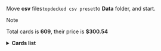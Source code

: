 Move <b>csv</b> files```topdecked csv preset```to <b>Data</b> folder, and start.

> [!NOTE]
> Total cards is <b>609</b>, their price is <b>$300.54</b>

<details>
  <summary><b>Cards list</b></summary>

<ul>
 <li> $0.12 <b><a href="https://scryfall.com/card/afr/265/">Plains</a></b> afr - foil (1)</li>
 <li> $0.12 <b><a href="https://scryfall.com/card/afr/262/">Plains</a></b> afr - foil (1)</li>
 <li> $0.12 <b><a href="https://scryfall.com/card/afr/263/">Plains</a></b> afr - foil (1)</li>
 <li> $0.09 <b><a href="https://scryfall.com/card/afr/264/">Plains</a></b> afr - foil (1)</li>
 <li> $0.17 <b><a href="https://scryfall.com/card/afr/273/">Swamp</a></b> afr - foil (1)</li>
 <li> $0.12 <b><a href="https://scryfall.com/card/afr/271/">Swamp</a></b> afr - foil (1)</li>
 <li> $0.11 <b><a href="https://scryfall.com/card/afr/270/">Swamp</a></b> afr - foil (1)</li>
 <li> $0.15 <b><a href="https://scryfall.com/card/afr/272/">Swamp</a></b> afr - foil (1)</li>
 <li> $0.13 <b><a href="https://scryfall.com/card/afr/278/">Forest</a></b> afr - foil (1)</li>
 <li> $0.13 <b><a href="https://scryfall.com/card/afr/280/">Forest</a></b> afr - foil (1)</li>
 <li> $0.14 <b><a href="https://scryfall.com/card/afr/279/">Forest</a></b> afr - foil (1)</li>
 <li> $0.17 <b><a href="https://scryfall.com/card/afr/281/">Forest</a></b> afr - foil (1)</li>
 <li> $0.38 <b><a href="https://scryfall.com/card/afr/375/">Forsworn Paladin</a></b> afr - foil (1)</li>
 <li> $0.12 <b><a href="https://scryfall.com/card/afr/276/">Mountain</a></b> afr - foil (1)</li>
 <li> $0.09 <b><a href="https://scryfall.com/card/afr/277/">Mountain</a></b> afr - foil (1)</li>
 <li> $0.11 <b><a href="https://scryfall.com/card/afr/274/">Mountain</a></b> afr - foil (1)</li>
 <li> $0.13 <b><a href="https://scryfall.com/card/afr/275/">Mountain</a></b> afr - foil (1)</li>
 <li> $0.20 <b><a href="https://scryfall.com/card/afr/117/">Reaper's Talisman</a></b> afr - foil (1)</li>
 <li> $0.20 <b><a href="https://scryfall.com/card/afr/397/">Treasure Chest</a></b> afr - foil (1)</li>
 <li> $0.07 <b><a href="https://scryfall.com/card/afr/46/">Arcane Investigator</a></b> afr - foil (1)</li>
 <li> $0.14 <b><a href="https://scryfall.com/card/afr/266/">Island</a></b> afr - foil (1)</li>
 <li> $0.10 <b><a href="https://scryfall.com/card/afr/267/">Island</a></b> afr - foil (1)</li>
 <li> $0.08 <b><a href="https://scryfall.com/card/afr/269/">Island</a></b> afr - foil (1)</li>
 <li> $0.11 <b><a href="https://scryfall.com/card/afr/268/">Island</a></b> afr - foil (1)</li>
 <li> $0.06 <b><a href="https://scryfall.com/card/afr/310/">Rimeshield Frost Giant</a></b> afr - foil (1)</li>
 <li> $0.18 <b><a href="https://scryfall.com/card/afr/84/">You Find the Villains' Lair</a></b> afr - foil (1)</li>
 <li> $0.34 <b><a href="https://scryfall.com/card/afr/228/">Monk Class</a></b> afr - foil (1)</li>
 <li> $0.02 <b><a href="https://scryfall.com/card/afr/45/">Air-Cult Elemental</a></b> afr - foil (1)</li>
 <li> $0.22 <b><a href="https://scryfall.com/card/afr/136/">Chaos Channeler</a></b> afr - foil (1)</li>
 <li> $0.13 <b><a href="https://scryfall.com/card/afr/105/">Gelatinous Cube</a></b> afr - nonfoil (1)</li>
 <li> $0.04 <b><a href="https://scryfall.com/card/afr/149/">Hulking Bugbear</a></b> afr - nonfoil (1)</li>
 <li> $0.38 <b><a href="https://scryfall.com/card/afr/33/">Portable Hole</a></b> afr - nonfoil (1)</li>
 <li> $0.05 <b><a href="https://scryfall.com/card/afr/3/">Blink Dog</a></b> afr - nonfoil (1)</li>
 <li> $0.16 <b><a href="https://scryfall.com/card/afr/353/">Evolving Wilds</a></b> afr - nonfoil (1)</li>
 <li> $4.59 <b><a href="https://scryfall.com/card/afr/138/">Delina, Wild Mage</a></b> afr - nonfoil (1)</li>
 <li> $4.59 <b><a href="https://scryfall.com/card/afr/138/">Delina, Wild Mage</a></b> afr - foil (1)</li>
 <li> $0.13 <b><a href="https://scryfall.com/card/afr/131/">Barbarian Class</a></b> afr - nonfoil (1)</li>
 <li> $0.87 <b><a href="https://scryfall.com/card/afr/180/">Druid Class</a></b> afr - nonfoil (2)</li>
 <li> $0.18 <b><a href="https://scryfall.com/card/afr/342/">Kalain, Reclusive Painter</a></b> afr - nonfoil (1)</li>
 <li> $0.07 <b><a href="https://scryfall.com/card/afr/58/">Feywild Trickster</a></b> afr - nonfoil (1)</li>
 <li> $0.04 <b><a href="https://scryfall.com/card/afr/215/">You Meet in a Tavern</a></b> afr - nonfoil (1)</li>
 <li> $0.02 <b><a href="https://scryfall.com/card/afr/247/">Iron Golem</a></b> afr - nonfoil (1)</li>
 <li> $0.04 <b><a href="https://scryfall.com/card/afr/49/">Blue Dragon</a></b> afr - nonfoil (1)</li>
 <li> $1.02 <b><a href="https://scryfall.com/card/afr/200/">Prosperous Innkeeper</a></b> afr - nonfoil (1)</li>
 <li> $0.04 <b><a href="https://scryfall.com/card/afr/210/">Wandering Troubadour</a></b> afr - nonfoil (2)</li>
 <li> $0.16 <b><a href="https://scryfall.com/card/afr/236/">Trelasarra, Moon Dancer</a></b> afr - nonfoil (1)</li>
 <li> $4.09 <b><a href="https://scryfall.com/card/afr/18/">Guardian of Faith</a></b> afr - nonfoil (1)</li>
 <li> $0.20 <b><a href="https://scryfall.com/card/afr/397/">Treasure Chest</a></b> afr - foil (1)</li>
 <li> $0.04 <b><a href="https://scryfall.com/card/afr/231/">Shessra, Death's Whisper</a></b> afr - nonfoil (1)</li>
 <li> $0.05 <b><a href="https://scryfall.com/card/afr/59/">Fly</a></b> afr - nonfoil (1)</li>
 <li> $0.45 <b><a href="https://scryfall.com/card/afr/243/">Eye of Vecna</a></b> afr - nonfoil (2)</li>
 <li> $0.10 <b><a href="https://scryfall.com/card/afr/120/">Skullport Merchant</a></b> afr - nonfoil (1)</li>
 <li> $0.07 <b><a href="https://scryfall.com/card/afr/135/">Burning Hands</a></b> afr - nonfoil (2)</li>
 <li> $0.01 <b><a href="https://scryfall.com/card/afr/77/">Sudden Insight</a></b> afr - nonfoil (1)</li>
 <li> $0.54 <b><a href="https://scryfall.com/card/afr/132/">Battle Cry Goblin</a></b> afr - nonfoil (2)</li>
 <li> $0.16 <b><a href="https://scryfall.com/card/afr/21/">Ingenious Smith</a></b> afr - nonfoil (2)</li>
 <li> $0.03 <b><a href="https://scryfall.com/card/afr/12/">Divine Smite</a></b> afr - nonfoil (1)</li>
 <li> $0.06 <b><a href="https://scryfall.com/card/afr/145/">Goblin Morningstar</a></b> afr - nonfoil (1)</li>
 <li> $0.02 <b><a href="https://scryfall.com/card/afr/36/">Rally Maneuver</a></b> afr - nonfoil (2)</li>
 <li> $1.20 <b><a href="https://scryfall.com/card/afr/211/">Werewolf Pack Leader</a></b> afr - nonfoil (1)</li>
 <li> $0.16 <b><a href="https://scryfall.com/card/afr/337/">Bruenor Battlehammer</a></b> afr - nonfoil (1)</li>
 <li> $4.60 <b><a href="https://scryfall.com/card/afr/254/">Den of the Bugbear</a></b> afr - nonfoil (1)</li>
 <li> $0.18 <b><a href="https://scryfall.com/card/afr/88/">Asmodeus the Archfiend</a></b> afr - nonfoil (1)</li>
 <li> $0.19 <b><a href="https://scryfall.com/card/afr/216/">Adult Gold Dragon</a></b> afr - nonfoil (1)</li>
 <li> $0.04 <b><a href="https://scryfall.com/card/afr/57/">Eccentric Apprentice</a></b> afr - nonfoil (2)</li>
 <li> $0.06 <b><a href="https://scryfall.com/card/afr/136/">Chaos Channeler</a></b> afr - nonfoil (1)</li>
 <li> $0.10 <b><a href="https://scryfall.com/card/afr/114/">Power Word Kill</a></b> afr - nonfoil (3)</li>
 <li> $0.04 <b><a href="https://scryfall.com/card/afr/107/">Grim Wanderer</a></b> afr - nonfoil (1)</li>
 <li> $0.10 <b><a href="https://scryfall.com/card/afr/175/">Choose Your Weapon</a></b> afr - nonfoil (1)</li>
 <li> $0.15 <b><a href="https://scryfall.com/card/afr/48/">The Blackstaff of Waterdeep</a></b> afr - nonfoil (1)</li>
 <li> $0.04 <b><a href="https://scryfall.com/card/afr/111/">Lightfoot Rogue</a></b> afr - nonfoil (2)</li>
 <li> $0.18 <b><a href="https://scryfall.com/card/afr/127/">Wight</a></b> afr - nonfoil (1)</li>
 <li> $0.13 <b><a href="https://scryfall.com/card/afr/323/">Zalto, Fire Giant Duke</a></b> afr - nonfoil (2)</li>
 <li> $0.21 <b><a href="https://scryfall.com/card/afr/170/">You See a Pair of Goblins</a></b> afr - nonfoil (1)</li>
 <li> $1.50 <b><a href="https://scryfall.com/card/afr/147/">Hobgoblin Bandit Lord</a></b> afr - nonfoil (1)</li>
 <li> $0.03 <b><a href="https://scryfall.com/card/afr/7/">Cloister Gargoyle</a></b> afr - nonfoil (1)</li>
 <li> $0.05 <b><a href="https://scryfall.com/card/afr/244/">Fifty Feet of Rope</a></b> afr - nonfoil (1)</li>
 <li> $0.05 <b><a href="https://scryfall.com/card/afr/242/">Dungeon Map</a></b> afr - nonfoil (1)</li>
 <li> $0.20 <b><a href="https://scryfall.com/card/afr/371/">Yuan-Ti Malison</a></b> afr - nonfoil (1)</li>
 <li> $0.03 <b><a href="https://scryfall.com/card/afr/54/">Displacer Beast</a></b> afr - nonfoil (3)</li>
 <li> $0.19 <b><a href="https://scryfall.com/card/afr/125/">Warlock Class</a></b> afr - nonfoil (2)</li>
 <li> $0.17 <b><a href="https://scryfall.com/card/afr/169/">You Find Some Prisoners</a></b> afr - nonfoil (1)</li>
 <li> $0.27 <b><a href="https://scryfall.com/card/afr/260/">Temple of the Dragon Queen</a></b> afr - nonfoil (1)</li>
 <li> $0.04 <b><a href="https://scryfall.com/card/afr/67/">Power of Persuasion</a></b> afr - nonfoil (1)</li>
 <li> $0.08 <b><a href="https://scryfall.com/card/afr/137/">Critical Hit</a></b> afr - nonfoil (2)</li>
 <li> $0.05 <b><a href="https://scryfall.com/card/afr/234/">Targ Nar, Demon-Fang Gnoll</a></b> afr - nonfoil (2)</li>
 <li> $0.41 <b><a href="https://scryfall.com/card/afr/29/">Paladin Class</a></b> afr - nonfoil (1)</li>
 <li> $0.14 <b><a href="https://scryfall.com/card/afr/246/">Hand of Vecna</a></b> afr - nonfoil (1)</li>
 <li> $0.18 <b><a href="https://scryfall.com/card/afr/98/">Drider</a></b> afr - nonfoil (2)</li>
 <li> $0.06 <b><a href="https://scryfall.com/card/afr/224/">Hama Pashar, Ruin Seeker</a></b> afr - nonfoil (1)</li>
 <li> $0.03 <b><a href="https://scryfall.com/card/afr/201/">Purple Worm</a></b> afr - nonfoil (2)</li>
 <li> $0.15 <b><a href="https://scryfall.com/card/afr/255/">Dungeon Descent</a></b> afr - nonfoil (1)</li>
 <li> $1.14 <b><a href="https://scryfall.com/card/afr/62/">Iymrith, Desert Doom</a></b> afr - nonfoil (2)</li>
 <li> $0.06 <b><a href="https://scryfall.com/card/afr/240/">Bag of Holding</a></b> afr - nonfoil (1)</li>
 <li> $0.02 <b><a href="https://scryfall.com/card/afr/192/">Loathsome Troll</a></b> afr - nonfoil (1)</li>
 <li> $0.85 <b><a href="https://scryfall.com/card/afr/233/">Sorcerer Class</a></b> afr - nonfoil (1)</li>
 <li> $0.04 <b><a href="https://scryfall.com/card/afr/44/">Aberrant Mind Sorcerer</a></b> afr - nonfoil (1)</li>
 <li> $3.68 <b><a href="https://scryfall.com/card/afr/222/">Fighter Class</a></b> afr - nonfoil (2)</li>
 <li> $0.02 <b><a href="https://scryfall.com/card/afr/76/">Split the Party</a></b> afr - nonfoil (1)</li>
 <li> $0.12 <b><a href="https://scryfall.com/card/afr/32/">Plate Armor</a></b> afr - nonfoil (2)</li>
 <li> $0.03 <b><a href="https://scryfall.com/card/afr/96/">Demogorgon's Clutches</a></b> afr - nonfoil (1)</li>
 <li> $0.07 <b><a href="https://scryfall.com/card/afr/221/">Farideh, Devil's Chosen</a></b> afr - nonfoil (1)</li>
 <li> $4.51 <b><a href="https://scryfall.com/card/afr/87/">Acererak the Archlich</a></b> afr - foil (1)</li>
 <li> $2.62 <b><a href="https://scryfall.com/card/ddr/1/">Nissa, Voice of Zendikar</a></b> ddr - foil (1)</li>
 <li> $0.60 <b><a href="https://scryfall.com/card/ddr/36/">Ob Nixilis Reignited</a></b> ddr - foil (1)</li>
 <li> $0.92 <b><a href="https://scryfall.com/card/ddr/65/">Leechridden Swamp</a></b> ddr - nonfoil (1)</li>
 <li> $0.50 <b><a href="https://scryfall.com/card/ddr/2/">Abundance</a></b> ddr - nonfoil (1)</li>
 <li> $0.10 <b><a href="https://scryfall.com/card/ddr/19/">Scythe Leopard</a></b> ddr - nonfoil (2)</li>
 <li> $0.18 <b><a href="https://scryfall.com/card/ddr/21/">Thicket Elemental</a></b> ddr - nonfoil (1)</li>
 <li> $0.54 <b><a href="https://scryfall.com/card/ddr/38/">Ambition's Cost</a></b> ddr - nonfoil (1)</li>
 <li> $0.09 <b><a href="https://scryfall.com/card/ddr/12/">Jaddi Lifestrider</a></b> ddr - nonfoil (2)</li>
 <li> $0.23 <b><a href="https://scryfall.com/card/ddr/60/">Shadows of the Past</a></b> ddr - nonfoil (1)</li>
 <li> $0.15 <b><a href="https://scryfall.com/card/ddr/58/">Quest for the Gravelord</a></b> ddr - nonfoil (2)</li>
 <li> $0.44 <b><a href="https://scryfall.com/card/ddr/10/">Gaea's Blessing</a></b> ddr - nonfoil (1)</li>
 <li> $0.13 <b><a href="https://scryfall.com/card/ddr/45/">Despoiler of Souls</a></b> ddr - nonfoil (1)</li>
 <li> $0.07 <b><a href="https://scryfall.com/card/ddr/24/">Walker of the Grove</a></b> ddr - nonfoil (1)</li>
 <li> $0.25 <b><a href="https://scryfall.com/card/ddr/30/">Treetop Village</a></b> ddr - nonfoil (1)</li>
 <li> $0.19 <b><a href="https://scryfall.com/card/ddr/57/">Priest of the Blood Rite</a></b> ddr - nonfoil (1)</li>
 <li> $0.24 <b><a href="https://scryfall.com/card/ddr/62/">Squelching Leeches</a></b> ddr - nonfoil (1)</li>
 <li> $0.11 <b><a href="https://scryfall.com/card/ddr/20/">Seek the Horizon</a></b> ddr - nonfoil (1)</li>
 <li> $0.51 <b><a href="https://scryfall.com/card/ddr/44/">Desecration Demon</a></b> ddr - nonfoil (1)</li>
 <li> $0.43 <b><a href="https://scryfall.com/card/ddr/29/">Mosswort Bridge</a></b> ddr - nonfoil (1)</li>
 <li> $0.40 <b><a href="https://scryfall.com/card/ddr/16/">Oran-Rief Hydra</a></b> ddr - nonfoil (1)</li>
 <li> $0.07 <b><a href="https://scryfall.com/card/ddr/42/">Carrier Thrall</a></b> ddr - nonfoil (2)</li>
 <li> $0.09 <b><a href="https://scryfall.com/card/ddr/26/">Woodborn Behemoth</a></b> ddr - nonfoil (2)</li>
 <li> $0.10 <b><a href="https://scryfall.com/card/ddr/3/">Briarhorn</a></b> ddr - nonfoil (2)</li>
 <li> $0.19 <b><a href="https://scryfall.com/card/ddr/6/">Cloudthresher</a></b> ddr - nonfoil (1)</li>
 <li> $0.45 <b><a href="https://scryfall.com/card/ddr/56/">Pestilence Demon</a></b> ddr - nonfoil (1)</li>
 <li> $0.39 <b><a href="https://scryfall.com/card/ddr/53/">Indulgent Tormentor</a></b> ddr - nonfoil (1)</li>
 <li> $0.26 <b><a href="https://scryfall.com/card/ddr/61/">Smallpox</a></b> ddr - nonfoil (2)</li>
 <li> $0.09 <b><a href="https://scryfall.com/card/ddr/73/">Zombie Giant</a></b> ddr - nonfoil (1)</li>
 <li> $0.76 <b><a href="https://scryfall.com/card/ddr/71/">Eldrazi Scion</a></b> ddr - nonfoil (2)</li>
 <li> $0.85 <b><a href="https://scryfall.com/card/ddr/75/">Plant</a></b> ddr - nonfoil (4)</li>
 <li> $0.31 <b><a href="https://scryfall.com/card/ddr/72/">Demon</a></b> ddr - nonfoil (1)</li>
 <li> $0.13 <b><a href="https://scryfall.com/card/ddr/74/">Elemental</a></b> ddr - nonfoil (1)</li>
 <li> $0.79 <b><a href="https://scryfall.com/card/ddr/76/">Ob Nixilis Reignited Emblem</a></b> ddr - nonfoil (1)</li>
 <li> $0.06 <b><a href="https://scryfall.com/card/eld/22/">Mysterious Pathlighter</a></b> eld - nonfoil (1)</li>
 <li> $0.26 <b><a href="https://scryfall.com/card/eld/185/">Yorvo, Lord of Garenbrig</a></b> eld - nonfoil (1)</li>
 <li> $0.16 <b><a href="https://scryfall.com/card/eld/163/">Keeper of Fables</a></b> eld - nonfoil (1)</li>
 <li> $0.11 <b><a href="https://scryfall.com/card/eld/25/">Rally for the Throne</a></b> eld - nonfoil (1)</li>
 <li> $0.32 <b><a href="https://scryfall.com/card/khm/394/">Plains</a></b> khm - foil (1)</li>
 <li> $0.50 <b><a href="https://scryfall.com/card/khm/396/">Swamp</a></b> khm - foil (1)</li>
 <li> $0.82 <b><a href="https://scryfall.com/card/khm/398/">Forest</a></b> khm - foil (1)</li>
 <li> $0.66 <b><a href="https://scryfall.com/card/khm/397/">Mountain</a></b> khm - foil (1)</li>
 <li> $1.11 <b><a href="https://scryfall.com/card/khm/395/">Island</a></b> khm - foil (1)</li>
 <li> $0.21 <b><a href="https://scryfall.com/card/khm/327/">Maja, Bretagard Protector</a></b> khm - foil (1)</li>
 <li> $1.31 <b><a href="https://scryfall.com/card/khm/400/">Reflections of Littjara</a></b> khm - foil (1)</li>
 <li> $0.04 <b><a href="https://scryfall.com/card/khm/157/">Tuskeri Firewalker</a></b> khm - foil (1)</li>
 <li> $0.26 <b><a href="https://scryfall.com/card/khm/223/">Moritte of the Frost</a></b> khm - foil (1)</li>
 <li> $0.08 <b><a href="https://scryfall.com/card/khm/8/">Divine Gambit</a></b> khm - foil (1)</li>
 <li> $0.06 <b><a href="https://scryfall.com/card/khm/87/">Draugr Recruiter</a></b> khm - foil (1)</li>
 <li> $0.24 <b><a href="https://scryfall.com/card/khm/29/">Sigrid, God-Favored</a></b> khm - foil (1)</li>
 <li> $0.15 <b><a href="https://scryfall.com/card/khm/105/">Raise the Draugr</a></b> khm - foil (1)</li>
 <li> $0.13 <b><a href="https://scryfall.com/card/khm/321/">Aegar, the Freezing Flame</a></b> khm - foil (1)</li>
 <li> $0.12 <b><a href="https://scryfall.com/card/khm/148/">Rune of Speed</a></b> khm - nonfoil (1)</li>
 <li> $0.25 <b><a href="https://scryfall.com/card/khm/109/">Skemfar Avenger</a></b> khm - nonfoil (1)</li>
 <li> $0.05 <b><a href="https://scryfall.com/card/khm/97/">Hailstorm Valkyrie</a></b> khm - nonfoil (1)</li>
 <li> $4.58 <b><a href="https://scryfall.com/card/khm/114/">Valki, God of Lies // Tibalt, Cosmic Impostor</a></b> khm - nonfoil (1)</li>
 <li> $0.10 <b><a href="https://scryfall.com/card/khm/122/">Basalt Ravager</a></b> khm - nonfoil (1)</li>
 <li> $0.48 <b><a href="https://scryfall.com/card/khm/142/">Magda, Brazen Outlaw</a></b> khm - nonfoil (2)</li>
 <li> $0.03 <b><a href="https://scryfall.com/card/khm/45/">Avalanche Caller</a></b> khm - nonfoil (1)</li>
 <li> $0.14 <b><a href="https://scryfall.com/card/khm/116/">Vengeful Reaper</a></b> khm - nonfoil (2)</li>
 <li> $0.51 <b><a href="https://scryfall.com/card/khm/21/">Reidane, God of the Worthy // Valkmira, Protector's Shield</a></b> khm - nonfoil (1)</li>
 <li> $0.21 <b><a href="https://scryfall.com/card/khm/264/">Littjara Mirrorlake</a></b> khm - nonfoil (1)</li>
 <li> $0.11 <b><a href="https://scryfall.com/card/khm/232/">The Trickster-God's Heist</a></b> khm - nonfoil (1)</li>
 <li> $0.07 <b><a href="https://scryfall.com/card/khm/265/">Port of Karfell</a></b> khm - nonfoil (1)</li>
 <li> $0.25 <b><a href="https://scryfall.com/card/khm/25/">Rune of Sustenance</a></b> khm - nonfoil (1)</li>
 <li> $0.02 <b><a href="https://scryfall.com/card/khm/8/">Divine Gambit</a></b> khm - nonfoil (2)</li>
 <li> $0.08 <b><a href="https://scryfall.com/card/khm/268/">Skemfar Elderhall</a></b> khm - nonfoil (1)</li>
 <li> $0.08 <b><a href="https://scryfall.com/card/khm/189/">Rootless Yew</a></b> khm - nonfoil (1)</li>
 <li> $0.09 <b><a href="https://scryfall.com/card/khm/56/">Frost Augur</a></b> khm - nonfoil (1)</li>
 <li> $0.03 <b><a href="https://scryfall.com/card/khm/128/">Crush the Weak</a></b> khm - nonfoil (1)</li>
 <li> $0.02 <b><a href="https://scryfall.com/card/khm/137/">Frenzied Raider</a></b> khm - nonfoil (2)</li>
 <li> $0.06 <b><a href="https://scryfall.com/card/khm/62/">Icebind Pillar</a></b> khm - nonfoil (1)</li>
 <li> $4.72 <b><a href="https://scryfall.com/card/khm/98/">Haunting Voyage</a></b> khm - nonfoil (1)</li>
 <li> $0.16 <b><a href="https://scryfall.com/card/khm/233/">Vega, the Watcher</a></b> khm - nonfoil (2)</li>
 <li> $0.04 <b><a href="https://scryfall.com/card/khm/30/">Spectral Steel</a></b> khm - nonfoil (1)</li>
 <li> $0.62 <b><a href="https://scryfall.com/card/khm/27/">Search for Glory</a></b> khm - nonfoil (1)</li>
 <li> $0.76 <b><a href="https://scryfall.com/card/khm/9/">Doomskar</a></b> khm - nonfoil (1)</li>
 <li> $0.29 <b><a href="https://scryfall.com/card/khm/50/">Cosima, God of the Voyage // The Omenkeel</a></b> khm - nonfoil (1)</li>
 <li> $0.06 <b><a href="https://scryfall.com/card/khm/36/">Valkyrie's Sword</a></b> khm - nonfoil (1)</li>
 <li> $0.06 <b><a href="https://scryfall.com/card/khm/163/">Boreal Outrider</a></b> khm - nonfoil (1)</li>
 <li> $0.10 <b><a href="https://scryfall.com/card/khm/325/">Koll, the Forgemaster</a></b> khm - nonfoil (1)</li>
 <li> $0.07 <b><a href="https://scryfall.com/card/khm/253/">Bretagard Stronghold</a></b> khm - nonfoil (1)</li>
 <li> $0.40 <b><a href="https://scryfall.com/card/khm/107/">Rise of the Dread Marn</a></b> khm - nonfoil (1)</li>
 <li> $0.35 <b><a href="https://scryfall.com/card/khm/244/">Replicating Ring</a></b> khm - nonfoil (1)</li>
 <li> $0.02 <b><a href="https://scryfall.com/card/khm/2/">Battershield Warrior</a></b> khm - nonfoil (1)</li>
 <li> $0.10 <b><a href="https://scryfall.com/card/khm/212/">Harald, King of Skemfar</a></b> khm - nonfoil (1)</li>
 <li> $0.10 <b><a href="https://scryfall.com/card/khm/201/">Arni Slays the Troll</a></b> khm - nonfoil (1)</li>
 <li> $0.02 <b><a href="https://scryfall.com/card/khm/226/">Niko Defies Destiny</a></b> khm - nonfoil (1)</li>
 <li> $0.13 <b><a href="https://scryfall.com/card/khm/170/">Fynn, the Fangbearer</a></b> khm - nonfoil (1)</li>
 <li> $0.10 <b><a href="https://scryfall.com/card/khm/230/">Svella, Ice Shaper</a></b> khm - nonfoil (1)</li>
 <li> $0.81 <b><a href="https://scryfall.com/card/khm/69/">Mystic Reflection</a></b> khm - nonfoil (1)</li>
 <li> $0.12 <b><a href="https://scryfall.com/card/khm/132/">Dual Strike</a></b> khm - nonfoil (1)</li>
 <li> $0.09 <b><a href="https://scryfall.com/card/khm/259/">Great Hall of Starnheim</a></b> khm - nonfoil (1)</li>
 <li> $0.09 <b><a href="https://scryfall.com/card/khm/322/">Firja, Judge of Valor</a></b> khm - nonfoil (1)</li>
 <li> $0.09 <b><a href="https://scryfall.com/card/khm/26/">Runeforge Champion</a></b> khm - nonfoil (1)</li>
 <li> $0.08 <b><a href="https://scryfall.com/card/khm/224/">Narfi, Betrayer King</a></b> khm - nonfoil (1)</li>
 <li> $0.39 <b><a href="https://scryfall.com/card/khm/90/">Dream Devourer</a></b> khm - nonfoil (1)</li>
 <li> $0.05 <b><a href="https://scryfall.com/card/khm/166/">Elven Bow</a></b> khm - nonfoil (2)</li>
 <li> $0.28 <b><a href="https://scryfall.com/card/khm/250/">Axgard Armory</a></b> khm - nonfoil (1)</li>
 <li> $0.17 <b><a href="https://scryfall.com/card/khm/108/">Rune of Mortality</a></b> khm - nonfoil (2)</li>
 <li> $0.09 <b><a href="https://scryfall.com/card/khm/59/">Giant's Amulet</a></b> khm - nonfoil (1)</li>
 <li> $0.03 <b><a href="https://scryfall.com/card/khm/200/">Aegar, the Freezing Flame</a></b> khm - nonfoil (1)</li>
 <li> $0.19 <b><a href="https://scryfall.com/card/khm/86/">Draugr Necromancer</a></b> khm - nonfoil (1)</li>
 <li> $0.08 <b><a href="https://scryfall.com/card/khm/113/">Tergrid's Shadow</a></b> khm - nonfoil (1)</li>
 <li> $0.04 <b><a href="https://scryfall.com/card/khm/135/">Fearless Liberator</a></b> khm - nonfoil (1)</li>
 <li> $0.04 <b><a href="https://scryfall.com/card/khm/130/">Doomskar Titan</a></b> khm - nonfoil (1)</li>
 <li> $0.03 <b><a href="https://scryfall.com/card/khm/182/">Littjara Glade-Warden</a></b> khm - nonfoil (1)</li>
 <li> $8.36 <b><a href="https://scryfall.com/card/khm/299/">Halvar, God of Battle // Sword of the Realms</a></b> khm - nonfoil (1)</li>
 <li> $4.48 <b><a href="https://scryfall.com/card/khm/275/">The World Tree</a></b> khm - nonfoil (1)</li>
 <li> $0.21 <b><a href="https://scryfall.com/card/ltr/372/">Shagrat, Loot Bearer</a></b> ltr - nonfoil (1)</li>
 <li> $0.05 <b><a href="https://scryfall.com/card/ltr/189/">Stew the Coneys</a></b> ltr - nonfoil (1)</li>
 <li> $0.08 <b><a href="https://scryfall.com/card/ltr/306/">Samwise the Stouthearted</a></b> ltr - nonfoil (1)</li>
 <li> $0.03 <b><a href="https://scryfall.com/card/ltr/210/">Gwaihir the Windlord</a></b> ltr - nonfoil (1)</li>
 <li> $0.01 <b><a href="https://scryfall.com/card/mid/22/">Gavony Trapper</a></b> mid - foil (1)</li>
 <li> $0.09 <b><a href="https://scryfall.com/card/mid/380/">Plains</a></b> mid - foil (1)</li>
 <li> $0.14 <b><a href="https://scryfall.com/card/mid/63/">Mysterious Tome // Chilling Chronicle</a></b> mid - foil (1)</li>
 <li> $0.11 <b><a href="https://scryfall.com/card/mid/382/">Swamp</a></b> mid - foil (1)</li>
 <li> $0.92 <b><a href="https://scryfall.com/card/mid/273/">Swamp</a></b> mid - foil (1)</li>
 <li> $0.11 <b><a href="https://scryfall.com/card/mid/244/">Sunrise Cavalier</a></b> mid - foil (1)</li>
 <li> $0.45 <b><a href="https://scryfall.com/card/mid/277/">Forest</a></b> mid - foil (1)</li>
 <li> $0.11 <b><a href="https://scryfall.com/card/mid/384/">Forest</a></b> mid - foil (1)</li>
 <li> $0.18 <b><a href="https://scryfall.com/card/mid/383/">Mountain</a></b> mid - foil (1)</li>
 <li> $0.65 <b><a href="https://scryfall.com/card/mid/270/">Island</a></b> mid - foil (1)</li>
 <li> $0.10 <b><a href="https://scryfall.com/card/mid/381/">Island</a></b> mid - foil (1)</li>
 <li> $0.02 <b><a href="https://scryfall.com/card/mid/28/">Mourning Patrol // Morning Apparition</a></b> mid - foil (1)</li>
 <li> $0.11 <b><a href="https://scryfall.com/card/mid/135/">Electric Revelation</a></b> mid - foil (1)</li>
 <li> $0.01 <b><a href="https://scryfall.com/card/mid/127/">Abandon the Post</a></b> mid - foil (1)</li>
 <li> $0.02 <b><a href="https://scryfall.com/card/mid/84/">Arrogant Outlaw</a></b> mid - foil (1)</li>
 <li> $0.29 <b><a href="https://scryfall.com/card/mid/386/">Triskaidekaphile</a></b> mid - foil (1)</li>
 <li> $0.11 <b><a href="https://scryfall.com/card/mid/299/">Burly Breaker // Dire-Strain Demolisher</a></b> mid - foil (1)</li>
 <li> $0.01 <b><a href="https://scryfall.com/card/mid/152/">Obsessive Astronomer</a></b> mid - foil (1)</li>
 <li> $0.14 <b><a href="https://scryfall.com/card/mid/261/">Evolving Wilds</a></b> mid - foil (1)</li>
 <li> $0.07 <b><a href="https://scryfall.com/card/mid/82/">Unblinking Observer</a></b> mid - foil (1)</li>
 <li> $0.03 <b><a href="https://scryfall.com/card/mid/293/">Harvesttide Infiltrator // Harvesttide Assailant</a></b> mid - foil (1)</li>
 <li> $0.02 <b><a href="https://scryfall.com/card/mid/132/">Burn the Accursed</a></b> mid - foil (1)</li>
 <li> $1.45 <b><a href="https://scryfall.com/card/mid/67/">Otherworldly Gaze</a></b> mid - foil (1)</li>
 <li> $0.01 <b><a href="https://scryfall.com/card/mid/36/">Sungold Barrage</a></b> mid - foil (1)</li>
 <li> $0.05 <b><a href="https://scryfall.com/card/mid/118/">Olivia's Midnight Ambush</a></b> mid - foil (1)</li>
 <li> $0.34 <b><a href="https://scryfall.com/card/mid/223/">Florian, Voldaren Scion</a></b> mid - nonfoil (1)</li>
 <li> $0.08 <b><a href="https://scryfall.com/card/mid/183/">Dryad's Revival</a></b> mid - nonfoil (3)</li>
 <li> $0.10 <b><a href="https://scryfall.com/card/mid/310/">Kessig Naturalist // Lord of the Ulvenwald</a></b> mid - nonfoil (1)</li>
 <li> $0.02 <b><a href="https://scryfall.com/card/mid/26/">Loyal Gryff</a></b> mid - nonfoil (1)</li>
 <li> $0.09 <b><a href="https://scryfall.com/card/mid/142/">Geistflame Reservoir</a></b> mid - nonfoil (1)</li>
 <li> $0.10 <b><a href="https://scryfall.com/card/mid/173/">Brood Weaver</a></b> mid - nonfoil (3)</li>
 <li> $0.11 <b><a href="https://scryfall.com/card/mid/57/">Grafted Identity</a></b> mid - nonfoil (1)</li>
 <li> $0.02 <b><a href="https://scryfall.com/card/mid/308/">Dawnhart Wardens</a></b> mid - nonfoil (1)</li>
 <li> $0.11 <b><a href="https://scryfall.com/card/mid/126/">Vengeful Strangler // Strangling Grasp</a></b> mid - nonfoil (1)</li>
 <li> $0.44 <b><a href="https://scryfall.com/card/mid/234/">Old Stickfingers</a></b> mid - nonfoil (1)</li>
 <li> $0.26 <b><a href="https://scryfall.com/card/mid/2/">Ambitious Farmhand // Seasoned Cathar</a></b> mid - nonfoil (1)</li>
 <li> $0.02 <b><a href="https://scryfall.com/card/mid/300/">Dawnhart Mentor</a></b> mid - nonfoil (2)</li>
 <li> $0.14 <b><a href="https://scryfall.com/card/mid/187/">Hound Tamer // Untamed Pup</a></b> mid - nonfoil (1)</li>
 <li> $0.04 <b><a href="https://scryfall.com/card/mid/302/">Hound Tamer // Untamed Pup</a></b> mid - nonfoil (2)</li>
 <li> $0.02 <b><a href="https://scryfall.com/card/mid/16/">Duelcraft Trainer</a></b> mid - nonfoil (2)</li>
 <li> $0.36 <b><a href="https://scryfall.com/card/mid/309/">Katilda, Dawnhart Prime</a></b> mid - nonfoil (1)</li>
 <li> $0.05 <b><a href="https://scryfall.com/card/mid/297/">Village Watch // Village Reavers</a></b> mid - nonfoil (1)</li>
 <li> $0.07 <b><a href="https://scryfall.com/card/mid/6/">Borrowed Time</a></b> mid - nonfoil (1)</li>
 <li> $0.04 <b><a href="https://scryfall.com/card/mid/141/">Flame Channeler // Embodiment of Flame</a></b> mid - nonfoil (1)</li>
 <li> $5.59 <b><a href="https://scryfall.com/card/mid/265/">Overgrown Farmland</a></b> mid - nonfoil (1)</li>
 <li> $0.03 <b><a href="https://scryfall.com/card/mid/196/">Rise of the Ants</a></b> mid - nonfoil (3)</li>
 <li> $1.66 <b><a href="https://scryfall.com/card/mid/113/">Morbid Opportunist</a></b> mid - nonfoil (1)</li>
 <li> $0.10 <b><a href="https://scryfall.com/card/mid/115/">Necrosynthesis</a></b> mid - nonfoil (1)</li>
 <li> $0.36 <b><a href="https://scryfall.com/card/mid/159/">Smoldering Egg // Ashmouth Dragon</a></b> mid - nonfoil (1)</li>
 <li> $0.31 <b><a href="https://scryfall.com/card/mid/215/">Croaking Counterpart</a></b> mid - nonfoil (1)</li>
 <li> $0.29 <b><a href="https://scryfall.com/card/mid/34/">Sigardian Savior</a></b> mid - nonfoil (1)</li>
 <li> $0.04 <b><a href="https://scryfall.com/card/mid/65/">Ominous Roost</a></b> mid - nonfoil (2)</li>
 <li> $0.07 <b><a href="https://scryfall.com/card/mid/250/">Wake to Slaughter</a></b> mid - nonfoil (1)</li>
 <li> $0.26 <b><a href="https://scryfall.com/card/mid/235/">Rem Karolus, Stalwart Slayer</a></b> mid - nonfoil (2)</li>
 <li> $0.03 <b><a href="https://scryfall.com/card/mid/83/">Vivisection</a></b> mid - nonfoil (1)</li>
 <li> $0.08 <b><a href="https://scryfall.com/card/mid/238/">Rootcoil Creeper</a></b> mid - nonfoil (3)</li>
 <li> $0.03 <b><a href="https://scryfall.com/card/mid/299/">Burly Breaker // Dire-Strain Demolisher</a></b> mid - nonfoil (2)</li>
 <li> $0.04 <b><a href="https://scryfall.com/card/mid/251/">Winterthorn Blessing</a></b> mid - nonfoil (2)</li>
 <li> $0.02 <b><a href="https://scryfall.com/card/mid/3/">Beloved Beggar // Generous Soul</a></b> mid - nonfoil (1)</li>
 <li> $0.03 <b><a href="https://scryfall.com/card/mid/75/">Skaab Wrangler</a></b> mid - nonfoil (1)</li>
 <li> $0.28 <b><a href="https://scryfall.com/card/mid/303/">Outland Liberator // Frenzied Trapbreaker</a></b> mid - nonfoil (3)</li>
 <li> $0.07 <b><a href="https://scryfall.com/card/mid/205/">Turn the Earth</a></b> mid - nonfoil (2)</li>
 <li> $0.03 <b><a href="https://scryfall.com/card/mid/70/">Phantom Carriage</a></b> mid - nonfoil (3)</li>
 <li> $0.78 <b><a href="https://scryfall.com/card/mid/51/">Fading Hope</a></b> mid - nonfoil (2)</li>
 <li> $0.50 <b><a href="https://scryfall.com/card/mid/221/">Faithful Mending</a></b> mid - nonfoil (2)</li>
 <li> $0.29 <b><a href="https://scryfall.com/card/mid/386/">Triskaidekaphile</a></b> mid - foil (1)</li>
 <li> $0.05 <b><a href="https://scryfall.com/card/mid/139/">Fangblade Brigand // Fangblade Eviscerator</a></b> mid - nonfoil (1)</li>
 <li> $0.37 <b><a href="https://scryfall.com/card/mid/246/">Tovolar, Dire Overlord // Tovolar, the Midnight Scourge</a></b> mid - nonfoil (2)</li>
 <li> $2.00 <b><a href="https://scryfall.com/card/mid/7/">Brutal Cathar // Moonrage Brute</a></b> mid - nonfoil (1)</li>
 <li> $0.02 <b><a href="https://scryfall.com/card/mid/182/">Defend the Celestus</a></b> mid - nonfoil (1)</li>
 <li> $0.13 <b><a href="https://scryfall.com/card/mid/46/">Curse of Surveillance</a></b> mid - nonfoil (1)</li>
 <li> $30.46 <b><a href="https://scryfall.com/card/mid/112/">The Meathook Massacre</a></b> mid - nonfoil (1)</li>
 <li> $0.03 <b><a href="https://scryfall.com/card/mom/195/">Iridescent Blademaster</a></b> mom - foil (1)</li>
 <li> $0.10 <b><a href="https://scryfall.com/card/mom/107/">Glistening Deluge</a></b> mom - nonfoil (1)</li>
 <li> $0.01 <b><a href="https://scryfall.com/card/mom/248/">Mutagen Connoisseur</a></b> mom - nonfoil (1)</li>
 <li> $0.02 <b><a href="https://scryfall.com/card/mom/237/">Invasion of Moag // Bloomwielder Dryads</a></b> mom - nonfoil (1)</li>
 <li> $0.03 <b><a href="https://scryfall.com/card/mom/71/">Oracle of Tragedy</a></b> mom - nonfoil (1)</li>
 <li> $0.09 <b><a href="https://scryfall.com/card/mom/30/">Phyrexian Awakening</a></b> mom - nonfoil (1)</li>
 <li> $0.01 <b><a href="https://scryfall.com/card/mom/243/">Joyful Stormsculptor</a></b> mom - nonfoil (1)</li>
 <li> $0.08 <b><a href="https://scryfall.com/card/mom/166/">Stoke the Flames</a></b> mom - nonfoil (1)</li>
 <li> $0.43 <b><a href="https://scryfall.com/card/mom/145/">Invasion of Kaldheim // Pyre of the World Tree</a></b> mom - nonfoil (1)</li>
 <li> $6.25 <b><a href="https://scryfall.com/card/mom/12/">Elesh Norn // The Argent Etchings</a></b> mom - nonfoil (1)</li>
 <li> $0.04 <b><a href="https://scryfall.com/card/mul/5/">Kwende, Pride of Femeref</a></b> mul - nonfoil (1)</li>
 <li> $0.07 <b><a href="https://scryfall.com/card/mul/57/">Reyav, Master Smith</a></b> mul - nonfoil (1)</li>
 <li> $1.25 <b><a href="https://scryfall.com/card/neo/472/">Thundering Raiju</a></b> neo - foil (1)</li>
 <li> $5.40 <b><a href="https://scryfall.com/card/plist/475/">Noxious Ghoul</a></b> plist - nonfoil (1)</li>
 <li> $0.11 <b><a href="https://scryfall.com/card/plist/245/">Blight Sickle</a></b> plist - nonfoil (1)</li>
 <li> $0.67 <b><a href="https://scryfall.com/card/plist/281/">Worn Powerstone</a></b> plist - nonfoil (1)</li>
 <li> $0.09 <b><a href="https://scryfall.com/card/plist/520/">Toils of Night and Day</a></b> plist - nonfoil (1)</li>
 <li> $3.43 <b><a href="https://scryfall.com/card/snc/160/">Topiary Stomper</a></b> snc - nonfoil (1)</li>
 <li> $0.70 <b><a href="https://scryfall.com/card/snc/12/">Extraction Specialist</a></b> snc - nonfoil (1)</li>
 <li> $2.16 <b><a href="https://scryfall.com/card/sta/56/">Regrowth</a></b> sta - foil (1)</li>
 <li> $3.97 <b><a href="https://scryfall.com/card/sta/13/">Brainstorm</a></b> sta - nonfoil (1)</li>
 <li> $0.09 <b><a href="https://scryfall.com/card/sta/3/">Defiant Strike</a></b> sta - nonfoil (2)</li>
 <li> $1.04 <b><a href="https://scryfall.com/card/sta/51/">Cultivate</a></b> sta - nonfoil (1)</li>
 <li> $0.91 <b><a href="https://scryfall.com/card/sta/17/">Mind's Desire</a></b> sta - nonfoil (1)</li>
 <li> $0.17 <b><a href="https://scryfall.com/card/sta/57/">Snakeskin Veil</a></b> sta - nonfoil (1)</li>
 <li> $0.03 <b><a href="https://scryfall.com/card/sta/4/">Divine Gambit</a></b> sta - nonfoil (1)</li>
 <li> $0.09 <b><a href="https://scryfall.com/card/sta/41/">Infuriate</a></b> sta - nonfoil (2)</li>
 <li> $0.03 <b><a href="https://scryfall.com/card/sta/24/">Agonizing Remorse</a></b> sta - nonfoil (1)</li>
 <li> $1.06 <b><a href="https://scryfall.com/card/sta/18/">Negate</a></b> sta - nonfoil (1)</li>
 <li> $0.23 <b><a href="https://scryfall.com/card/sta/28/">Doom Blade</a></b> sta - nonfoil (1)</li>
 <li> $0.14 <b><a href="https://scryfall.com/card/sta/19/">Opt</a></b> sta - nonfoil (2)</li>
 <li> $0.66 <b><a href="https://scryfall.com/card/sta/62/">Lightning Helix</a></b> sta - nonfoil (1)</li>
 <li> $0.13 <b><a href="https://scryfall.com/card/sta/44/">Shock</a></b> sta - nonfoil (1)</li>
 <li> $0.08 <b><a href="https://scryfall.com/card/sta/23/">Whirlwind Denial</a></b> sta - nonfoil (2)</li>
 <li> $0.13 <b><a href="https://scryfall.com/card/sta/37/">Claim the Firstborn</a></b> sta - nonfoil (1)</li>
 <li> $0.04 <b><a href="https://scryfall.com/card/sta/49/">Adventurous Impulse</a></b> sta - nonfoil (1)</li>
 <li> $0.45 <b><a href="https://scryfall.com/card/sta/31/">Inquisition of Kozilek</a></b> sta - nonfoil (2)</li>
 <li> $0.24 <b><a href="https://scryfall.com/card/sta/60/">Electrolyze</a></b> sta - nonfoil (1)</li>
 <li> $0.03 <b><a href="https://scryfall.com/card/stx/105/">Hall Monitor</a></b> stx - nonfoil (1)</li>
 <li> $0.05 <b><a href="https://scryfall.com/card/stx/24/">Professor of Symbology</a></b> stx - nonfoil (1)</li>
 <li> $0.21 <b><a href="https://scryfall.com/card/stx/174/">Daemogoth Titan</a></b> stx - nonfoil (1)</li>
 <li> $0.13 <b><a href="https://scryfall.com/card/stx/70/">Eyetwitch</a></b> stx - nonfoil (3)</li>
 <li> $0.03 <b><a href="https://scryfall.com/card/stx/200/">Lorehold Excavation</a></b> stx - nonfoil (2)</li>
 <li> $1.90 <b><a href="https://scryfall.com/card/stx/279/">Kasmina, Enigma Sage</a></b> stx - nonfoil (1)</li>
 <li> $0.03 <b><a href="https://scryfall.com/card/stx/47/">Mercurial Transformation</a></b> stx - nonfoil (1)</li>
 <li> $0.16 <b><a href="https://scryfall.com/card/stx/28/">Show of Confidence</a></b> stx - nonfoil (1)</li>
 <li> $0.03 <b><a href="https://scryfall.com/card/stx/135/">Karok Wrangler</a></b> stx - nonfoil (1)</li>
 <li> $0.02 <b><a href="https://scryfall.com/card/stx/162/">Aether Helix</a></b> stx - nonfoil (1)</li>
 <li> $0.03 <b><a href="https://scryfall.com/card/stx/107/">Igneous Inspiration</a></b> stx - nonfoil (1)</li>
 <li> $1.57 <b><a href="https://scryfall.com/card/stx/86/">Sedgemoor Witch</a></b> stx - nonfoil (1)</li>
 <li> $0.02 <b><a href="https://scryfall.com/card/stx/257/">Reflective Golem</a></b> stx - nonfoil (1)</li>
 <li> $0.32 <b><a href="https://scryfall.com/card/stx/149/">Extus, Oriq Overlord // Awaken the Blood Avatar</a></b> stx - nonfoil (1)</li>
 <li> $0.03 <b><a href="https://scryfall.com/card/stx/229/">Shadewing Laureate</a></b> stx - nonfoil (1)</li>
 <li> $0.01 <b><a href="https://scryfall.com/card/stx/202/">Maelstrom Muse</a></b> stx - nonfoil (1)</li>
 <li> $1.21 <b><a href="https://scryfall.com/card/stx/262/">Access Tunnel</a></b> stx - nonfoil (2)</li>
 <li> $0.09 <b><a href="https://scryfall.com/card/stx/154/">Pestilent Cauldron // Restorative Burst</a></b> stx - nonfoil (1)</li>
 <li> $0.50 <b><a href="https://scryfall.com/card/stx/21/">Mavinda, Students' Advocate</a></b> stx - nonfoil (1)</li>
 <li> $0.16 <b><a href="https://scryfall.com/card/stx/225/">Rip Apart</a></b> stx - nonfoil (1)</li>
 <li> $0.03 <b><a href="https://scryfall.com/card/stx/132/">Fortifying Draught</a></b> stx - nonfoil (1)</li>
 <li> $0.12 <b><a href="https://scryfall.com/card/stx/147/">Augmenter Pugilist // Echoing Equation</a></b> stx - nonfoil (1)</li>
 <li> $0.04 <b><a href="https://scryfall.com/card/stx/88/">Tenured Inkcaster</a></b> stx - nonfoil (1)</li>
 <li> $0.19 <b><a href="https://scryfall.com/card/stx/45/">Kelpie Guide</a></b> stx - nonfoil (1)</li>
 <li> $0.04 <b><a href="https://scryfall.com/card/stx/56/">Symmetry Sage</a></b> stx - nonfoil (1)</li>
 <li> $0.05 <b><a href="https://scryfall.com/card/stx/205/">Manifestation Sage</a></b> stx - nonfoil (1)</li>
 <li> $0.12 <b><a href="https://scryfall.com/card/stx/178/">Dina, Soul Steeper</a></b> stx - nonfoil (2)</li>
 <li> $0.10 <b><a href="https://scryfall.com/card/stx/127/">Dragonsguard Elite</a></b> stx - nonfoil (1)</li>
 <li> $0.31 <b><a href="https://scryfall.com/card/stx/72/">Go Blank</a></b> stx - nonfoil (1)</li>
 <li> $0.19 <b><a href="https://scryfall.com/card/stx/242/">Tend the Pests</a></b> stx - nonfoil (1)</li>
 <li> $0.17 <b><a href="https://scryfall.com/card/stx/207/">Mortality Spear</a></b> stx - nonfoil (1)</li>
 <li> $0.02 <b><a href="https://scryfall.com/card/stx/31/">Stonebinder's Familiar</a></b> stx - nonfoil (1)</li>
 <li> $0.10 <b><a href="https://scryfall.com/card/stx/59/">Test of Talents</a></b> stx - nonfoil (3)</li>
 <li> $0.09 <b><a href="https://scryfall.com/card/stx/133/">Gnarled Professor</a></b> stx - nonfoil (1)</li>
 <li> $0.06 <b><a href="https://scryfall.com/card/stx/134/">Honor Troll</a></b> stx - nonfoil (2)</li>
 <li> $0.06 <b><a href="https://scryfall.com/card/stx/41/">Divide by Zero</a></b> stx - nonfoil (1)</li>
 <li> $0.04 <b><a href="https://scryfall.com/card/stx/46/">Mentor's Guidance</a></b> stx - nonfoil (1)</li>
 <li> $0.02 <b><a href="https://scryfall.com/card/stx/231/">Silverquill Apprentice</a></b> stx - nonfoil (3)</li>
 <li> $0.03 <b><a href="https://scryfall.com/card/stx/91/">Academic Dispute</a></b> stx - nonfoil (1)</li>
 <li> $0.10 <b><a href="https://scryfall.com/card/stx/129/">Emergent Sequence</a></b> stx - nonfoil (1)</li>
 <li> $0.04 <b><a href="https://scryfall.com/card/stx/35/">Thunderous Orator</a></b> stx - nonfoil (1)</li>
 <li> $0.25 <b><a href="https://scryfall.com/card/stx/94/">Conspiracy Theorist</a></b> stx - nonfoil (1)</li>
 <li> $0.03 <b><a href="https://scryfall.com/card/stx/212/">Practical Research</a></b> stx - nonfoil (1)</li>
 <li> $0.15 <b><a href="https://scryfall.com/card/stx/96/">Draconic Intervention</a></b> stx - nonfoil (2)</li>
 <li> $0.77 <b><a href="https://scryfall.com/card/stx/115/">Storm-Kiln Artist</a></b> stx - nonfoil (1)</li>
 <li> $0.06 <b><a href="https://scryfall.com/card/stx/57/">Teachings of the Archaics</a></b> stx - nonfoil (1)</li>
 <li> $0.03 <b><a href="https://scryfall.com/card/stx/169/">Closing Statement</a></b> stx - nonfoil (1)</li>
 <li> $0.02 <b><a href="https://scryfall.com/card/stx/89/">Umbral Juke</a></b> stx - nonfoil (1)</li>
 <li> $1.33 <b><a href="https://scryfall.com/card/stx/192/">Hofri Ghostforge</a></b> stx - nonfoil (1)</li>
 <li> $0.02 <b><a href="https://scryfall.com/card/stx/15/">Dueling Coach</a></b> stx - nonfoil (1)</li>
 <li> $0.03 <b><a href="https://scryfall.com/card/stx/224/">Returned Pastcaller</a></b> stx - nonfoil (1)</li>
 <li> $0.04 <b><a href="https://scryfall.com/card/stx/92/">Ardent Dustspeaker</a></b> stx - nonfoil (1)</li>
 <li> $2.68 <b><a href="https://scryfall.com/card/stx/81/">Plumb the Forbidden</a></b> stx - nonfoil (2)</li>
 <li> $0.35 <b><a href="https://scryfall.com/card/stx/272/">Shineshadow Snarl</a></b> stx - nonfoil (1)</li>
 <li> $0.04 <b><a href="https://scryfall.com/card/stx/100/">Explosive Welcome</a></b> stx - nonfoil (1)</li>
 <li> $0.20 <b><a href="https://scryfall.com/card/stx/228/">Rushed Rebirth</a></b> stx - nonfoil (1)</li>
 <li> $0.05 <b><a href="https://scryfall.com/card/stx/104/">Grinning Ignus</a></b> stx - nonfoil (1)</li>
 <li> $0.41 <b><a href="https://scryfall.com/card/stx/128/">Ecological Appreciation</a></b> stx - nonfoil (1)</li>
 <li> $0.03 <b><a href="https://scryfall.com/card/stx/198/">Lorehold Apprentice</a></b> stx - nonfoil (1)</li>
 <li> $0.07 <b><a href="https://scryfall.com/card/stx/123/">Bookwurm</a></b> stx - nonfoil (2)</li>
 <li> $0.34 <b><a href="https://scryfall.com/card/stx/26/">Secret Rendezvous</a></b> stx - nonfoil (1)</li>
 <li> $0.02 <b><a href="https://scryfall.com/card/stx/78/">Necrotic Fumes</a></b> stx - nonfoil (3)</li>
 <li> $0.08 <b><a href="https://scryfall.com/card/stx/171/">Creative Outburst</a></b> stx - nonfoil (1)</li>
 <li> $0.23 <b><a href="https://scryfall.com/card/stx/20/">Leonin Lightscribe</a></b> stx - nonfoil (1)</li>
 <li> $0.25 <b><a href="https://scryfall.com/card/stx/247/">Witherbloom Apprentice</a></b> stx - nonfoil (2)</li>
 <li> $0.14 <b><a href="https://scryfall.com/card/stx/176/">Deadly Brew</a></b> stx - nonfoil (1)</li>
 <li> $0.07 <b><a href="https://scryfall.com/card/stx/220/">Quintorius, Field Historian</a></b> stx - nonfoil (1)</li>
 <li> $0.21 <b><a href="https://scryfall.com/card/stx/261/">Zephyr Boots</a></b> stx - nonfoil (1)</li>
 <li> $0.11 <b><a href="https://scryfall.com/card/stx/98/">Efreet Flamepainter</a></b> stx - nonfoil (2)</li>
 <li> $0.06 <b><a href="https://scryfall.com/card/stx/260/">Team Pennant</a></b> stx - nonfoil (1)</li>
 <li> $0.14 <b><a href="https://scryfall.com/card/stx/246/">Venerable Warsinger</a></b> stx - nonfoil (1)</li>
 <li> $9.69 <b><a href="https://scryfall.com/card/stx/282/">Beledros Witherbloom</a></b> stx - nonfoil (1)</li>
 <li> $0.19 <b><a href="https://scryfall.com/card/tafr/9/">Zombie</a></b> tafr - nonfoil (2)</li>
 <li> $0.38 <b><a href="https://scryfall.com/card/tafr/3/">Dog Illusion</a></b> tafr - nonfoil (1)</li>
 <li> $0.13 <b><a href="https://scryfall.com/card/tafr/15/">Treasure</a></b> tafr - nonfoil (1)</li>
 <li> $0.25 <b><a href="https://scryfall.com/card/tafr/5/">The Atropal</a></b> tafr - nonfoil (3)</li>
 <li> $0.49 <b><a href="https://scryfall.com/card/tafr/4/">Faerie Dragon</a></b> tafr - nonfoil (2)</li>
 <li> $0.25 <b><a href="https://scryfall.com/card/tafr/12/">Goblin</a></b> tafr - nonfoil (4)</li>
 <li> $0.14 <b><a href="https://scryfall.com/card/tafr/14/">Wolf</a></b> tafr - nonfoil (1)</li>
 <li> $0.11 <b><a href="https://scryfall.com/card/tafr/11/">Devil</a></b> tafr - nonfoil (1)</li>
 <li> $0.25 <b><a href="https://scryfall.com/card/tafr/6/">Skeleton</a></b> tafr - nonfoil (2)</li>
 <li> $1.47 <b><a href="https://scryfall.com/card/tafr/2/">Icingdeath, Frost Tongue</a></b> tafr - nonfoil (1)</li>
 <li> $0.25 <b><a href="https://scryfall.com/card/teld/20/">On an Adventure</a></b> teld - nonfoil (1)</li>
 <li> $0.23 <b><a href="https://scryfall.com/card/thb/279/">Plains</a></b> thb - foil (1)</li>
 <li> $0.19 <b><a href="https://scryfall.com/card/thb/278/">Plains</a></b> thb - foil (1)</li>
 <li> $0.20 <b><a href="https://scryfall.com/card/thb/283/">Swamp</a></b> thb - foil (1)</li>
 <li> $0.12 <b><a href="https://scryfall.com/card/thb/282/">Swamp</a></b> thb - foil (1)</li>
 <li> $2.27 <b><a href="https://scryfall.com/card/thb/252/">Swamp</a></b> thb - foil (1)</li>
 <li> $0.08 <b><a href="https://scryfall.com/card/thb/286/">Forest</a></b> thb - foil (1)</li>
 <li> $0.20 <b><a href="https://scryfall.com/card/thb/287/">Forest</a></b> thb - foil (1)</li>
 <li> $0.14 <b><a href="https://scryfall.com/card/thb/284/">Mountain</a></b> thb - foil (1)</li>
 <li> $0.16 <b><a href="https://scryfall.com/card/thb/285/">Mountain</a></b> thb - foil (1)</li>
 <li> $0.20 <b><a href="https://scryfall.com/card/thb/281/">Island</a></b> thb - foil (1)</li>
 <li> $0.17 <b><a href="https://scryfall.com/card/thb/280/">Island</a></b> thb - foil (1)</li>
 <li> $0.13 <b><a href="https://scryfall.com/card/thb/263/">Tymaret, Chosen from Death</a></b> thb - foil (1)</li>
 <li> $0.47 <b><a href="https://scryfall.com/card/thb/352/">Arasta of the Endless Web</a></b> thb - foil (1)</li>
 <li> $0.23 <b><a href="https://scryfall.com/card/thb/214/">Dream Trawler</a></b> thb - nonfoil (1)</li>
 <li> $0.05 <b><a href="https://scryfall.com/card/thb/223/">Mischievous Chimera</a></b> thb - nonfoil (1)</li>
 <li> $0.07 <b><a href="https://scryfall.com/card/thb/53/">Medomai's Prophecy</a></b> thb - nonfoil (1)</li>
 <li> $0.23 <b><a href="https://scryfall.com/card/thb/5/">The Birth of Meletis</a></b> thb - nonfoil (1)</li>
 <li> $0.05 <b><a href="https://scryfall.com/card/thb/69/">Stinging Lionfish</a></b> thb - nonfoil (1)</li>
 <li> $0.04 <b><a href="https://scryfall.com/card/thb/63/">Sea God's Scorn</a></b> thb - nonfoil (1)</li>
 <li> $0.17 <b><a href="https://scryfall.com/card/thb/167/">Chainweb Aracnir</a></b> thb - nonfoil (1)</li>
 <li> $0.08 <b><a href="https://scryfall.com/card/thb/209/">Atris, Oracle of Half-Truths</a></b> thb - nonfoil (1)</li>
 <li> $0.05 <b><a href="https://scryfall.com/card/thb/206/">Acolyte of Affliction</a></b> thb - nonfoil (1)</li>
 <li> $0.02 <b><a href="https://scryfall.com/card/thb/59/">One with the Stars</a></b> thb - nonfoil (1)</li>
 <li> $0.05 <b><a href="https://scryfall.com/card/thb/7/">Commanding Presence</a></b> thb - nonfoil (1)</li>
 <li> $0.05 <b><a href="https://scryfall.com/card/thb/219/">Hero of the Nyxborn</a></b> thb - nonfoil (1)</li>
 <li> $0.32 <b><a href="https://scryfall.com/card/thb/98/">Gravebreaker Lamia</a></b> thb - nonfoil (1)</li>
 <li> $0.89 <b><a href="https://scryfall.com/card/thb/121/">Underworld Dreams</a></b> thb - nonfoil (1)</li>
 <li> $0.04 <b><a href="https://scryfall.com/card/thb/132/">Escape Velocity</a></b> thb - nonfoil (1)</li>
 <li> $0.04 <b><a href="https://scryfall.com/card/thb/83/">Agonizing Remorse</a></b> thb - nonfoil (1)</li>
 <li> $0.34 <b><a href="https://scryfall.com/card/thb/170/">The First Iroan Games</a></b> thb - nonfoil (1)</li>
 <li> $0.18 <b><a href="https://scryfall.com/card/thb/87/">Cling to Dust</a></b> thb - nonfoil (1)</li>
 <li> $0.25 <b><a href="https://scryfall.com/card/thb/33/">Reverent Hoplite</a></b> thb - nonfoil (1)</li>
 <li> $0.48 <b><a href="https://scryfall.com/card/thb/80/">Wavebreak Hippocamp</a></b> thb - nonfoil (1)</li>
 <li> $0.09 <b><a href="https://scryfall.com/card/thb/156/">Storm Herald</a></b> thb - nonfoil (1)</li>
 <li> $0.10 <b><a href="https://scryfall.com/card/thb/237/">Soul-Guide Lantern</a></b> thb - nonfoil (1)</li>
 <li> $0.02 <b><a href="https://scryfall.com/card/thb/193/">Pheres-Band Brawler</a></b> thb - nonfoil (1)</li>
 <li> $0.40 <b><a href="https://scryfall.com/card/thb/234/">Mirror Shield</a></b> thb - nonfoil (1)</li>
 <li> $0.04 <b><a href="https://scryfall.com/card/thb/239/">Thundering Chariot</a></b> thb - nonfoil (1)</li>
 <li> $0.07 <b><a href="https://scryfall.com/card/thb/102/">Inevitable End</a></b> thb - nonfoil (1)</li>
 <li> $0.84 <b><a href="https://scryfall.com/card/thb/13/">Elspeth Conquers Death</a></b> thb - nonfoil (1)</li>
 <li> $0.20 <b><a href="https://scryfall.com/card/thb/228/">Staggering Insight</a></b> thb - nonfoil (1)</li>
 <li> $0.02 <b><a href="https://scryfall.com/card/thb/182/">Nessian Hornbeetle</a></b> thb - nonfoil (1)</li>
 <li> $2.60 <b><a href="https://scryfall.com/card/thb/221/">Kroxa, Titan of Death's Hunger</a></b> thb - nonfoil (1)</li>
 <li> $0.02 <b><a href="https://scryfall.com/card/thb/189/">Nyx Herald</a></b> thb - nonfoil (1)</li>
 <li> $0.03 <b><a href="https://scryfall.com/card/thb/133/">Fateful End</a></b> thb - nonfoil (1)</li>
 <li> $0.71 <b><a href="https://scryfall.com/card/thb/99/">Gray Merchant of Asphodel</a></b> thb - nonfoil (1)</li>
 <li> $0.03 <b><a href="https://scryfall.com/card/thb/112/">Pharika's Spawn</a></b> thb - nonfoil (1)</li>
 <li> $0.10 <b><a href="https://scryfall.com/card/thb/166/">The Binding of the Titans</a></b> thb - nonfoil (1)</li>
 <li> $0.03 <b><a href="https://scryfall.com/card/thb/138/">Heroes of the Revel</a></b> thb - nonfoil (1)</li>
 <li> $0.13 <b><a href="https://scryfall.com/card/thb/267/">Renata, Called to the Hunt</a></b> thb - nonfoil (1)</li>
 <li> $6.07 <b><a href="https://scryfall.com/card/thb/24/">Idyllic Tutor</a></b> thb - nonfoil (1)</li>
 <li> $19.70 <b><a href="https://scryfall.com/card/thb/236/">Shadowspear</a></b> thb - nonfoil (1)</li>
 <li> $15.48 <b><a href="https://scryfall.com/card/thb/259/">Heliod, Sun-Crowned</a></b> thb - foil (1)</li>
 <li> $0.15 <b><a href="https://scryfall.com/card/tkhm/5/">Bird</a></b> tkhm - nonfoil (1)</li>
 <li> $0.08 <b><a href="https://scryfall.com/card/tkhm/12/">Dwarf Berserker</a></b> tkhm - nonfoil (2)</li>
 <li> $0.09 <b><a href="https://scryfall.com/card/tkhm/6/">Giant Wizard</a></b> tkhm - nonfoil (1)</li>
 <li> $0.17 <b><a href="https://scryfall.com/card/tkhm/9/">Zombie Berserker</a></b> tkhm - nonfoil (1)</li>
 <li> $0.18 <b><a href="https://scryfall.com/card/tkhm/19/">Treasure</a></b> tkhm - nonfoil (3)</li>
 <li> $0.10 <b><a href="https://scryfall.com/card/tkhm/23/">Foretell</a></b> tkhm - nonfoil (2)</li>
 <li> $0.13 <b><a href="https://scryfall.com/card/tkhm/4/">Spirit</a></b> tkhm - nonfoil (1)</li>
 <li> $0.27 <b><a href="https://scryfall.com/card/tkhm/16/">Troll Warrior</a></b> tkhm - nonfoil (1)</li>
 <li> $0.13 <b><a href="https://scryfall.com/card/tkhm/10/">Demon Berserker</a></b> tkhm - nonfoil (1)</li>
 <li> $0.11 <b><a href="https://scryfall.com/card/tltr/6/">Orc Army</a></b> tltr - nonfoil (1)</li>
 <li> $0.27 <b><a href="https://scryfall.com/card/tmid/5/">Zombie</a></b> tmid - nonfoil (2)</li>
 <li> $0.11 <b><a href="https://scryfall.com/card/tmid/7/">Elemental</a></b> tmid - nonfoil (1)</li>
 <li> $0.19 <b><a href="https://scryfall.com/card/tmid/13/">Wolf</a></b> tmid - nonfoil (1)</li>
 <li> $0.11 <b><a href="https://scryfall.com/card/tmid/15/">Zombie</a></b> tmid - nonfoil (1)</li>
 <li> $0.08 <b><a href="https://scryfall.com/card/tmom/20/">Treasure</a></b> tmom - nonfoil (1)</li>
 <li> $0.12 <b><a href="https://scryfall.com/card/tstx/2/">Elemental</a></b> tstx - nonfoil (4)</li>
 <li> $0.13 <b><a href="https://scryfall.com/card/tstx/7/">Treasure</a></b> tstx - nonfoil (4)</li>
 <li> $0.19 <b><a href="https://scryfall.com/card/tstx/4/">Inkling</a></b> tstx - nonfoil (4)</li>
 <li> $0.05 <b><a href="https://scryfall.com/card/tstx/6/">Spirit</a></b> tstx - nonfoil (3)</li>
 <li> $0.16 <b><a href="https://scryfall.com/card/tstx/3/">Fractal</a></b> tstx - nonfoil (3)</li>
 <li> $0.06 <b><a href="https://scryfall.com/card/tthb/9/">Satyr</a></b> tthb - nonfoil (3)</li>
 <li> $0.17 <b><a href="https://scryfall.com/card/tthb/7/">Zombie</a></b> tthb - nonfoil (1)</li>
 <li> $0.09 <b><a href="https://scryfall.com/card/tthb/2/">Human Soldier</a></b> tthb - nonfoil (3)</li>
 <li> $0.76 <b><a href="https://scryfall.com/card/tthb/12/">Nightmare</a></b> tthb - nonfoil (1)</li>
 <li> $0.08 <b><a href="https://scryfall.com/card/tthb/14/">Wall</a></b> tthb - nonfoil (1)</li>
 <li> $0.17 <b><a href="https://scryfall.com/card/tthb/8/">Elemental</a></b> tthb - nonfoil (1)</li>
 <li> $2.15 <b><a href="https://scryfall.com/card/vow/46/">Welcoming Vampire</a></b> vow - foil (1)</li>
 <li> $0.17 <b><a href="https://scryfall.com/card/vow/186/">Ascendant Packleader</a></b> vow - nonfoil (1)</li>
 <li> $0.65 <b><a href="https://scryfall.com/card/vow/200/">Glorious Sunrise</a></b> vow - nonfoil (1)</li>
 <li> $3.00 <b><a href="https://scryfall.com/card/vow/63/">Hullbreaker Horror</a></b> vow - nonfoil (1)</li>
 <li> $0.04 <b><a href="https://scryfall.com/card/vow/151/">Creepy Puppeteer</a></b> vow - nonfoil (1)</li>
 <li> $0.24 <b><a href="https://scryfall.com/card/vow/58/">Dreamshackle Geist</a></b> vow - nonfoil (1)</li>
 <li> $0.32 <b><a href="https://scryfall.com/card/vow/53/">Consuming Tide</a></b> vow - nonfoil (1)</li>
</ul>

</details>
